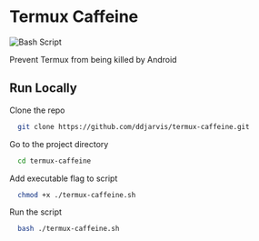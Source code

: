 # Termux Caffeine
![Bash Script](https://img.shields.io/badge/bash_script-%23121011.svg?style=for-the-badge&logo=gnu-bash&logoColor=white)

Prevent Termux from being killed by Android

## Run Locally

Clone the repo

```bash
  git clone https://github.com/ddjarvis/termux-caffeine.git
```

Go to the project directory

```bash
  cd termux-caffeine
```

Add executable flag to script

```bash
  chmod +x ./termux-caffeine.sh
```

Run the script

```bash
  bash ./termux-caffeine.sh
```
